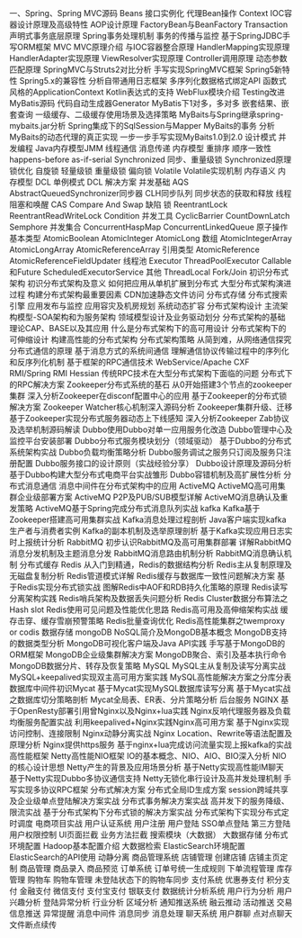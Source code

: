 一、Spring、Spring MVC源码
  Beans
    接口实例化
    代理Bean操作
    Context
    IOC容器设计原理及高级特性
    AOP设计原理
    FactoryBean与BeanFactory
  Transaction
    声明式事务底层原理
    Spring事务处理机制
    事务的传播与监控
    基于SpringJDBC手写ORM框架
  MVC
    MVC原理介绍
    与IOC容器整合原理
    HandlerMapping实现原理
    HandlerAdapter实现原理
    ViewResolver实现原理
    Controller调用原理
    动态参数匹配原理
    SpringMVC与Struts2对比分析
    手写实现SpringMVC框架
  Spring5新特性
    Spring5.x的兼容性
    分析自带通用日志框架
    多序列化数据格式绑定API
    函数式风格的ApplicationContext
    Kotlin表达式的支持
    WebFlux模块介绍
    Testing改进
MyBatis源码
  代码自动生成器Generator
  MyBatis下1对多，多对多 嵌套结果、嵌套查询
  一级缓存、二级缓存使用场景及选择策略
  MyBaits与Spring继承spring-mybaits.jar分析
  Spring集成下的SqlSession与Mapper
  MyBaits的事务
  分析MyBaits的动态代理的真正实现
  一步一步手写实现MyBaits1.0到2.0
设计模式
并发编程
  Java内存模型JMM
    线程通信
    消息传递
  内存模型
    重排序
    顺序一致性
    happens-before
    as-if-serial
  Synchronized
    同步、重量级锁
    Synchronized原理
    锁优化
      自旋锁
      轻量级锁
      重量级锁
      偏向锁
  Volatile
    Volatile实现机制
    内存语义
    内存模型
  DCL
    单例模式
    DCL
    解决方案
  并发基础
    AQS
      AbstractQueuedSynchronizer同步器
      CLH同步队列
      同步状态的获取和释放
      线程阻塞和唤醒
    CAS
      Compare And Swap
      缺陷
  锁
    ReentrantLock
    ReentrantReadWriteLock
    Condition
  并发工具
    CyclicBarrier
    CountDownLatch
    Semphore
  并发集合
    ConcurrentHaspMap
    ConcurrentLinkedQueue
  原子操作
    基本类型
      AtomicBoolean
      AtomicInteger
      AtomicLong
    数组
      AtomicIntegerArray
      AtomicLongArray
      AtomicReferenceArray
    引用类型
      AtomicReference
      AtomicReferenceFieldUpdater
  线程池
    Executor
    ThreadPoolExecutor
    Callable和Future
    ScheduledExecutorService
  其他
    ThreadLocal
    Fork/Join
初识分布式架构
  初识分布式架构及意义
  如何把应用从单机扩展到分布式
  大型分布式架构演进过程
  构建分布式架构最重要因素
    CDN加速静态文件访问
    分布式存储
    分布式搜索引擎
    应用发布与监控
    应用容灾及机房规划
    系统动态扩容
  分布式架构设计
    主流架构模型-SOA架构和为服务架构
    领域模型设计及业务驱动划分
    分布式架构的基础理论CAP、BASE以及其应用
    什么是分布式架构下的高可用设计
    分布式架构下的可伸缩设计
    构建高性能的分布式架构
分布式架构策略
  从简到难，从网络通信探究分布式通信的原理
  基于消息方式的系统间通信
  理解通信协议传输过程中的序列化和反序列化机制
  基于框架的RPC通信技术
    WebService/Apache CXF
    RMI/Spring RMI
    Hessian
  传统RPC技术在大型分布式架构下面临的问题
  分布式下的RPC解决方案
  Zookeeper分布式系统的基石
    从0开始搭建3个节点的zookeeper集群
    深入分析Zookeeper在disconf配置中心的应用
    基于Zookeeper的分布式锁解决方案
    Zookeeper Watcher核心机制深入源码分析
    Zookeeper集群升级、迁移
    基于Zookeeper实现分布式服务器动态上下线感知
    深入分析Zookeeper Zab协议及选举机制源码解读
  Dubbo使用Dubbo对单一应用服务化改造
    Dubbo管理中心及监控平台安装部署
    Dubbo分布式服务模块划分（领域驱动）
    基于Dubbo的分布式系统架构实战
    Dubbo负载均衡策略分析
    Dubbo服务调试之服务只订阅及服务只注册配置
    Dubbo服务接口的设计原则（实战经验分享）
    Dubbo设计原理及源码分析
    基于Dubbo构建大型分布式电商平台实战雏形
    Dubbo容错机制及高扩展性分析
分布式消息通信
  消息中间件在分布式架构中的应用
  ActiveMQ
    ActiveMQ高可用集群企业级部署方案
    ActiveMQ P2P及PUB/SUB模型详解
    ActiveMQ消息确认及重发策略
    ActiveMQ基于Spring完成分布式消息队列实战
  kafka
    Kafka基于Zookeeper搭建高可用集群实战
    Kafka消息处理过程剖析
    Java客户端实现kafka生产者与消费者实例
    Kafka的副本机制及选举原理剖析
    基于Kafka实现应用日志实时上报统计分析
  RabbitMQ
    初步认识RabbitMQ及高可用集群部署
    详解RabbitMQ消息分发机制及主题消息分发
    RabbitMQ消息路由机制分析
    RabbitMQ消息确认机制
分布式缓存
  Redis
    从入门到精通，Redis的数据结构分析
    Redis主从复制原理及无磁盘复制分析
    Redis管道模式详解
    Redis缓存与数据库一致性问题解决方案
    基于Redis实现分布式锁实战
    图解Redis中AOF和RDB持久化策略的原理
    Redis读写分离架构实践
    Redis哨兵架构及数据丢失问题分析
    Redis Cluster数据分布算法之Hash slot
    Redis使用可见问题及性能优化思路
    Redis高可用及高伸缩架构实战
    缓存击穿、缓存雪崩预警策略
    Redis批量查询优化
    Redis高性能集群之twemproxy or codis
数据存储
  mongoDB
    NoSQL简介及MongoDB基本概念
    MongoDB支持的数据类型分析
    MongoDB可视化客户端及Java API实践
    手写基于MongoDB的ORM框架
    MongoDB企业级集群解决方案
    MongoDB聚合、索引及基本执行命令
    MongoDB数据分片、转存及恢复策略
  MySQL
    MySQL主从复制及读写分离实战
    MySQL+keepalived实现双主高可用方案实践
    MySQL高性能解决方案之分库分表
    数据库中间件初识Mycat
    基于Mycat实现MySQL数据库读写分离
    基于Mycat实战之数据库切分策略剖析
    Mycat全局表、ER表、分片策略分析
后台服务
  NGINX
    基于OpenResty部署引用曾Nginx以及Nginx+lua实践
    Nginx反响代理服务器及负载均衡服务配置实战
    利用keepalived+Nginx实践Nginx高可用方案
    基于Nginx实现访问控制、连接限制
    Nginx动静分离实战
    Nginx Location、Rewrite等语法配置及原理分析
    Nginx提供https服务
    基于nginx+lua完成访问流量实现上报kafka的实战
高性能框架
  Netty高性能NIO框架
    IO的基本概念、NIO、AIO、BIO深入分析
    NIO的核心设计思想
    Netty产生的背景及应用场景分析
    基于Netty实现高性能IM聊天
    基于Netty实现Dubbo多协议通信支持
    Netty无锁化串行设计及高并发处理机制
    手写实现多协议RPC框架
分布式解决方案
  分布式全局ID生成方案
  session跨域共享及企业级单点登陆解决方案实战
  分布式事务解决方案实战
  高并发下的服务降级、限流实战
  基于分布式架构下分布式锁的解决方案实战
  分布式架构下实现分布式定时调度
电商项目实战
  用户认证系统
    用户注册
    用户登陆
      SSO单点登陆
      第三方登陆
    用户权限控制
      UI页面拦截
      业务方法拦截
  搜索模块（大数据）
    大数据存储
      分布式环境配置
      Hadoop基本配置介绍
    大数据检索
      ElasticSearch环境配置
      ElasticSearch的API使用
    动静分离
  商品管理系统
    店铺管理
      创建店铺
      店铺主页定制
    商品管理
      商品录入
      商品预览
  订单系统
    订单号统一生成规则
    下单流程管理
    库存管理
    购物车
      购物车管理
      未登陆状态下的购物车同步
  支付系统
    优惠券支付
    积分支付
    金融支付
      微信支付
      支付宝支付
      银联支付
  数据统计分析系统
    用户行为分析
      用户兴趣分析
      登陆异常分析
    行业分析
    区域分析
  通知推送系统
    融云推动
      活动推送
      交易信息推送
      异常提醒
    消息中间件
      消息同步
      消息处理
  聊天系统
    用户群聊
    点对点聊天
    文件断点续传
